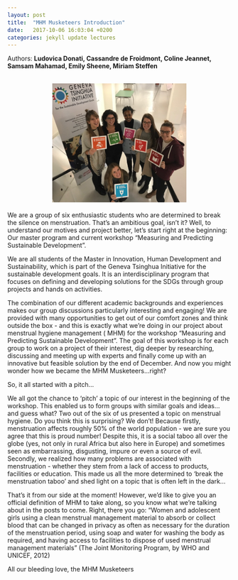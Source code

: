 ```yaml
---
layout: post
title:  "MHM Musketeers Introduction"
date:   2017-10-06 16:03:04 +0200
categories: jekyll update lectures
---
```


Authors: **Ludovica Donati, Cassandre de Froidmont, Coline Jeannet, Samsam Mahamad, Emily Sheene, Miriam Steffen**

<br>
<center><img src="/images/Group Picture MHM.jpg" alt=""  width="60%"></center>
<br>
We are a group of six enthusiastic students who are determined to break the silence on menstruation. That’s an ambitious goal, isn’t it? Well, to understand our motives and project better, let’s start right at the beginning: Our master program and current workshop “Measuring and Predicting Sustainable Development”.

We are all students of the Master in Innovation, Human Development and Sustainability, which is part of the Geneva Tsinghua Initiative for the sustainable development goals. It is an interdisciplinary program that focuses on defining and developing solutions for the SDGs through group projects and hands on activities. 

The combination of our different academic backgrounds and experiences makes our group discussions particularly interesting and engaging! We are provided with many opportunities to get out of our comfort zones and think outside the box - and this is exactly what we’re doing in our project about menstrual hygiene management ( MHM) for the workshop “Measuring and Predicting Sustainable Development”. The goal of this workshop is for each group to work on a project of their interest, dig deeper by researching, discussing and meeting up with experts and finally come up with an innovative but feasible solution by the end of December. And now you might wonder how we became the MHM Musketeers...right?

So, it all started with a pitch…

We all got the chance to ‘pitch’ a topic of our interest in the beginning of the workshop. This enabled us to form groups with similar goals and ideas... and guess what? Two out of the six of us presented a topic on menstrual hygiene. Do you think this is surprising? We don’t! Because firstly, menstruation affects roughly 50% of the world population - we are sure you agree that this is proud number! Despite this, it is a social taboo all over the globe (yes, not only in rural Africa but also here in Europe) and sometimes seen as embarrassing, disgusting, impure or even a source of evil. Secondly, we realized how many problems are associated with menstruation - whether they stem  from a lack of access to products, facilities or education. This made us all the more determined to ‘break the menstruation taboo’ and shed light on a topic that is often left in the dark...

That’s it from our side at the moment! However, we’d like to give you an official definition of MHM to take along, so you know what we’re talking about in the posts to come. Right, there you go: “Women and adolescent girls using a clean menstrual management material to absorb or collect blood that can be changed in privacy as often as necessary for the duration of the menstruation period, using soap and water for washing the body as required, and having access to facilities to dispose of used menstrual management materials” (The Joint Monitoring Program, by WHO and UNICEF, 2012)
 
All our bleeding love,
the MHM Musketeers
